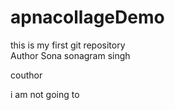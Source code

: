 # apnacollageDemo

this is my first git repository
<br>
Author Sona sonagram singh

couthor

i am not going to
